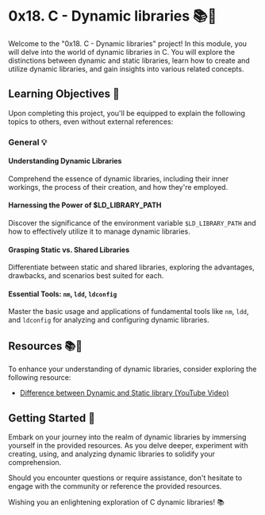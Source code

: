 # 0x18. C - Dynamic libraries 📚🔗

Welcome to the "0x18. C - Dynamic libraries" project! In this module, you will delve into the world of dynamic libraries in C. You will explore the distinctions between dynamic and static libraries, learn how to create and utilize dynamic libraries, and gain insights into various related concepts.

## Learning Objectives 🎯

Upon completing this project, you'll be equipped to explain the following topics to others, even without external references:

### General 💡

#### Understanding Dynamic Libraries
Comprehend the essence of dynamic libraries, including their inner workings, the process of their creation, and how they're employed.

#### Harnessing the Power of $LD_LIBRARY_PATH
Discover the significance of the environment variable `$LD_LIBRARY_PATH` and how to effectively utilize it to manage dynamic libraries.

#### Grasping Static vs. Shared Libraries
Differentiate between static and shared libraries, exploring the advantages, drawbacks, and scenarios best suited for each.

#### Essential Tools: `nm`, `ldd`, `ldconfig`
Master the basic usage and applications of fundamental tools like `nm`, `ldd`, and `ldconfig` for analyzing and configuring dynamic libraries.

## Resources 📚🔗

To enhance your understanding of dynamic libraries, consider exploring the following resource:

- [Difference between Dynamic and Static library (YouTube Video)](https://www.youtube.com/watch?v=eW5he5uFBNM)

## Getting Started 🚀

Embark on your journey into the realm of dynamic libraries by immersing yourself in the provided resources. As you delve deeper, experiment with creating, using, and analyzing dynamic libraries to solidify your comprehension.

Should you encounter questions or require assistance, don't hesitate to engage with the community or reference the provided resources.

Wishing you an enlightening exploration of C dynamic libraries! 📚
